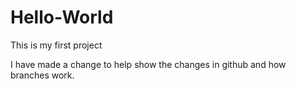 # Hello-World
This is my first project

I have made a change to help show the changes in github and how branches work.
